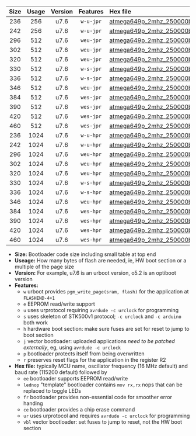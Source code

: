 |Size|Usage|Version|Features|Hex file|
|:-:|:-:|:-:|:-:|:--|
|236|256|u7.6|`w-u-jpr`|[atmega649p_2mhz_250000bps_ur_vbl.hex](https://raw.githubusercontent.com/stefanrueger/urboot/main/atmega649p_2mhz_250000bps_ur_vbl.hex)|
|242|256|u7.6|`w-u-jpr`|[atmega649p_2mhz_250000bps_lednop_ur_vbl.hex](https://raw.githubusercontent.com/stefanrueger/urboot/main/atmega649p_2mhz_250000bps_lednop_ur_vbl.hex)|
|296|512|u7.6|`weu-jpr`|[atmega649p_2mhz_250000bps_ee_ur_vbl.hex](https://raw.githubusercontent.com/stefanrueger/urboot/main/atmega649p_2mhz_250000bps_ee_ur_vbl.hex)|
|302|512|u7.6|`weu-jpr`|[atmega649p_2mhz_250000bps_ee_lednop_ur_vbl.hex](https://raw.githubusercontent.com/stefanrueger/urboot/main/atmega649p_2mhz_250000bps_ee_lednop_ur_vbl.hex)|
|320|512|u7.6|`weu-jpr`|[atmega649p_2mhz_250000bps_ee_lednop_fr_ur_vbl.hex](https://raw.githubusercontent.com/stefanrueger/urboot/main/atmega649p_2mhz_250000bps_ee_lednop_fr_ur_vbl.hex)|
|330|512|u7.6|`w-s-jpr`|[atmega649p_2mhz_250000bps_vbl.hex](https://raw.githubusercontent.com/stefanrueger/urboot/main/atmega649p_2mhz_250000bps_vbl.hex)|
|336|512|u7.6|`w-s-jpr`|[atmega649p_2mhz_250000bps_lednop_vbl.hex](https://raw.githubusercontent.com/stefanrueger/urboot/main/atmega649p_2mhz_250000bps_lednop_vbl.hex)|
|346|512|u7.6|`weu-jpr`|[atmega649p_2mhz_250000bps_ee_lednop_fr_ce_ur_vbl.hex](https://raw.githubusercontent.com/stefanrueger/urboot/main/atmega649p_2mhz_250000bps_ee_lednop_fr_ce_ur_vbl.hex)|
|384|512|u7.6|`wes-jpr`|[atmega649p_2mhz_250000bps_ee_vbl.hex](https://raw.githubusercontent.com/stefanrueger/urboot/main/atmega649p_2mhz_250000bps_ee_vbl.hex)|
|390|512|u7.6|`wes-jpr`|[atmega649p_2mhz_250000bps_ee_lednop_vbl.hex](https://raw.githubusercontent.com/stefanrueger/urboot/main/atmega649p_2mhz_250000bps_ee_lednop_vbl.hex)|
|420|512|u7.6|`wes-jpr`|[atmega649p_2mhz_250000bps_ee_lednop_fr_vbl.hex](https://raw.githubusercontent.com/stefanrueger/urboot/main/atmega649p_2mhz_250000bps_ee_lednop_fr_vbl.hex)|
|460|512|u7.6|`wes-jpr`|[atmega649p_2mhz_250000bps_ee_lednop_fr_ce_vbl.hex](https://raw.githubusercontent.com/stefanrueger/urboot/main/atmega649p_2mhz_250000bps_ee_lednop_fr_ce_vbl.hex)|
|236|1024|u7.6|`w-u-hpr`|[atmega649p_2mhz_250000bps_ur.hex](https://raw.githubusercontent.com/stefanrueger/urboot/main/atmega649p_2mhz_250000bps_ur.hex)|
|242|1024|u7.6|`w-u-hpr`|[atmega649p_2mhz_250000bps_lednop_ur.hex](https://raw.githubusercontent.com/stefanrueger/urboot/main/atmega649p_2mhz_250000bps_lednop_ur.hex)|
|296|1024|u7.6|`weu-hpr`|[atmega649p_2mhz_250000bps_ee_ur.hex](https://raw.githubusercontent.com/stefanrueger/urboot/main/atmega649p_2mhz_250000bps_ee_ur.hex)|
|302|1024|u7.6|`weu-hpr`|[atmega649p_2mhz_250000bps_ee_lednop_ur.hex](https://raw.githubusercontent.com/stefanrueger/urboot/main/atmega649p_2mhz_250000bps_ee_lednop_ur.hex)|
|320|1024|u7.6|`weu-hpr`|[atmega649p_2mhz_250000bps_ee_lednop_fr_ur.hex](https://raw.githubusercontent.com/stefanrueger/urboot/main/atmega649p_2mhz_250000bps_ee_lednop_fr_ur.hex)|
|330|1024|u7.6|`w-s-hpr`|[atmega649p_2mhz_250000bps.hex](https://raw.githubusercontent.com/stefanrueger/urboot/main/atmega649p_2mhz_250000bps.hex)|
|336|1024|u7.6|`w-s-hpr`|[atmega649p_2mhz_250000bps_lednop.hex](https://raw.githubusercontent.com/stefanrueger/urboot/main/atmega649p_2mhz_250000bps_lednop.hex)|
|346|1024|u7.6|`weu-hpr`|[atmega649p_2mhz_250000bps_ee_lednop_fr_ce_ur.hex](https://raw.githubusercontent.com/stefanrueger/urboot/main/atmega649p_2mhz_250000bps_ee_lednop_fr_ce_ur.hex)|
|384|1024|u7.6|`wes-hpr`|[atmega649p_2mhz_250000bps_ee.hex](https://raw.githubusercontent.com/stefanrueger/urboot/main/atmega649p_2mhz_250000bps_ee.hex)|
|390|1024|u7.6|`wes-hpr`|[atmega649p_2mhz_250000bps_ee_lednop.hex](https://raw.githubusercontent.com/stefanrueger/urboot/main/atmega649p_2mhz_250000bps_ee_lednop.hex)|
|420|1024|u7.6|`wes-hpr`|[atmega649p_2mhz_250000bps_ee_lednop_fr.hex](https://raw.githubusercontent.com/stefanrueger/urboot/main/atmega649p_2mhz_250000bps_ee_lednop_fr.hex)|
|460|1024|u7.6|`wes-hpr`|[atmega649p_2mhz_250000bps_ee_lednop_fr_ce.hex](https://raw.githubusercontent.com/stefanrueger/urboot/main/atmega649p_2mhz_250000bps_ee_lednop_fr_ce.hex)|

- **Size:** Bootloader code size including small table at top end
- **Useage:** How many bytes of flash are needed, ie, HW boot section or a multiple of the page size
- **Version:** For example, u7.6 is an urboot version, o5.2 is an optiboot version
- **Features:**
  + `w` urboot provides `pgm_write_page(sram, flash)` for the application at `FLASHEND-4+1`
  + `e` EEPROM read/write support
  + `u` uses urprotocol requiring `avrdude -c urclock` for programming
  + `s` uses skeleton of STK500v1 protocol; `-c urclock` and `-c arduino` both work
  + `h` hardware boot section: make sure fuses are set for reset to jump to boot section
  + `j` vector bootloader: uploaded applications *need to be patched externally*, eg, using `avrdude -c urclock`
  + `p` bootloader protects itself from being overwritten
  + `r` preserves reset flags for the application in the register R2
- **Hex file:** typically MCU name, oscillator frequency (16 MHz default) and baud rate (115200 default) followed by
  + `ee` bootloader supports EEPROM read/write
  + `lednop` "template" bootloader contains `mov rx,rx` nops that can be replaced to toggle LEDs
  + `fr` bootloader provides non-essential code for smoother error handing
  + `ce` bootloader provides a chip erase command
  + `ur` uses urprotocol and requires `avrdude -c urclock` for programming
  + `vbl` vector bootloader: set fuses to jump to reset, not the HW boot section
